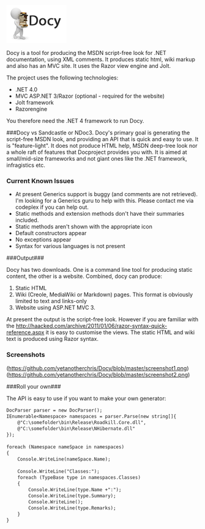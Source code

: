 ![](https://github.com/yetanotherchris/Docy/blob/master/logo.png)

Docy is a tool for producing the MSDN script-free look for .NET documentation, using XML comments. It produces static html, wiki markup and also has an MVC site. It uses the Razor view engine and Jolt.

The project uses the following technologies:
* .NET 4.0
* MVC ASP.NET 3/Razor (optional - required for the website)
* Jolt framework
* Razorengine

You therefore need the .NET 4 framework to run Docy. 

###Docy vs Sandcastle or NDoc3. 
Docy's primary goal is generating the script-free MSDN look, and providing an API that is quick and easy to use. It is "feature-light".
It does not produce HTML help, MSDN deep-tree look nor a whole raft of features that Docproject provides you with. 
It is aimed at small/mid-size frameworks and not giant ones like the .NET framework, infragistics etc.

### Current Known Issues
* At present Generics support is buggy (and comments are not retrieved). I'm looking for a Generics guru to help with this. Please contact me via codeplex if you can help out.
* Static methods and extension methods don't have their summaries included.
* Static methods aren't shown with the appropriate icon
* Default constructors appear
* No exceptions appear
* Syntax for various languages is not present

###Output###

Docy has two downloads. One is a command line tool for producing static content, the other is a website. Combined, docy can produce:

1. Static HTML
2. Wiki (Creole, MediaWiki or Markdown) pages. This format is obviously limited to text and links-only
3. Website using ASP.NET MVC 3.

At present the output is the script-free look. However if you are familiar with the http://haacked.com/archive/2011/01/06/razor-syntax-quick-reference.aspx it is easy to customise the views. The static HTML and wiki text is produced using Razor syntax.

### Screenshots

(https://github.com/yetanotherchris/Docy/blob/master/screenshot1.png)
(https://github.com/yetanotherchris/Docy/blob/master/screenshot2.png)

###Roll your own###

The API is easy to use if you want to make your own generator:

    DocParser parser = new DocParser();
    IEnumerable<Namespace> namespaces = parser.Parse(new string[]{
    	@"C:\somefolder\bin\Release\Roadkill.Core.dll",
    	@"C:\somefolder\bin\Release\NHibernate.dll"
    });
    
    foreach (Namespace nameSpace in namespaces)
    {
    	Console.WriteLine(nameSpace.Name);
    	
    	Console.WriteLine("Classes:");
    	foreach (TypeBase type in namespaces.Classes)
    	{
    		Console.WriteLine(type.Name +":");
    		Console.WriteLine(type.Summary);
    		Console.WriteLine();
    		Console.WriteLine(type.Remarks);
    	}
    }

